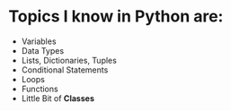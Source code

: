 # Topics I know in Python are:
* Variables
* Data Types
* Lists, Dictionaries, Tuples
* Conditional Statements
* Loops
* Functions
* Little Bit of **Classes**
